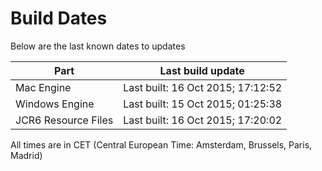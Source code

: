 # Build Dates

Below are the last known dates to updates

Part | Last build update
-----|-----
Mac Engine | Last built: 16 Oct 2015; 17:12:52
Windows Engine | Last built: 15 Oct 2015; 01:25:38
JCR6 Resource Files | Last built: 16 Oct 2015; 17:20:02
All times are in CET (Central European Time: Amsterdam, Brussels, Paris, Madrid)




